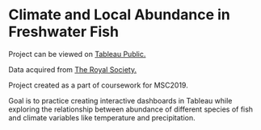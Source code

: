 # Climate and Local Abundance in Freshwater Fish

Project can be viewed on [Tableau Public.](https://public.tableau.com/app/profile/kevin2175/viz/ClimateandLocalAbundanceinFreshwaterFish/GeographicalDistribution?:render=y)

Data acquired from [The Royal Society.](https://royalsocietypublishing.org/doi/10.1098/rsos.160093)

Project created as a part of coursework for MSC2019.

Goal is to practice creating interactive dashboards in Tableau while exploring the relationship between abundance of different species of fish and climate variables like temperature and precipitation.

